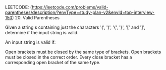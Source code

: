 LEETCODE: (https://leetcode.com/problems/valid-parentheses/description/?envType=study-plan-v2&envId=top-interview-150)
20. Valid Parentheses

Given a string s containing just the characters '(', ')', '{', '}', '[' and ']', determine if the input string is valid.

An input string is valid if:

Open brackets must be closed by the same type of brackets.
Open brackets must be closed in the correct order.
Every close bracket has a corresponding open bracket of the same type.